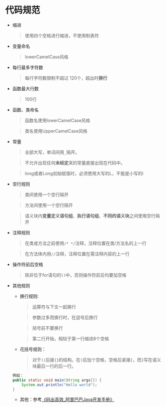 # 代码规范
+ 缩进
    > 使用四个空格进行缩进，不使用制表符

+ 变量命名
    > lowerCamelCase风格

+ 每行最多字符数
    > 每行字符数限制不超过 120个，超出时**换行**

+ 函数最大行数
    > 100行
  
+ 函数、类命名
    > 函数名使用lowerCamelCase风格
 
    > 类名使用UpperCamelCase风格
+ 常量
    > 全部大写，单词间用`_`隔开。

    > 不允许出现任何**未经定义**的常量直接出现在代码中。

    > long或者Long初始赋值时，必须使用大写的L，不能是小写的l

+ 空行规则
    > 类间使用一个空行隔开

    > 方法间使用一个空行隔开

    > 语义块内**变量定义语句组**、**执行语句组**、**不同的语义块**之间使用空行隔开

+ 注释规则
    > 在类或方法之前使用`/* */`注释，注释位置在类/方法名的上一行

    > 在方法体内用`//`注释，注释位置在需注释内容的上一行

+ 操作符前后空格
    > 除非位于for语句的`()`中，否则操作符前后均要加空格

+ 其他规则
    + 换行规则:
        > 运算符与下文一起换行

        > 参数过多而换行时，在逗号后换行

        > 括号前不要换行

        > 第二行开始，相较于第一行缩进8个空格

    + 花括号规则：
       
        >对于`()`后接`{}`的结构，在`)`后加个空格，空格后紧接`{`，而`}`写在语义块最后一行的后一行。
       
    ```java  
    例如：     
    public static void main(String args[]) {
        System.out.println("Hello world");
    }
    ```     
    + 其他：参考[《码出高效_阿里巴巴Java开发手册》](https://github.com/chjw8016/alibaba-java-style-guide)